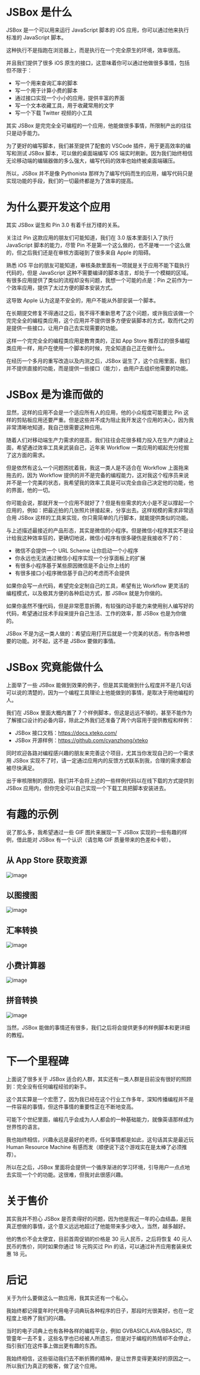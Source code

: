 # JSBox 是什么

JSBox 是一个可以用来运行 JavaScript 脚本的 iOS 应用，你可以通过他来执行标准的 JavaScript 脚本。

这种执行不是指跑在浏览器上，而是执行在一个完全原生的环境，效率很高。

并且我们提供了很多 iOS 原生的接口，这意味着你可以通过他做很多事情，包括但不限于：

- 写一个用来查询汇率的脚本
- 写一个用于计算小费的脚本
- 通过接口实现一个小小的应用，提供丰富的界面
- 写一个文本收藏工具，用于收藏常用的文字
- 写一个下载 Twitter 视频的小工具

其实 JSBox 是完完全全可编程的一个应用，他能做很多事情，所限制产出的往往只是动手能力。

为了更好的编写脚本，我们甚至提供了配套的 VSCode 插件，用于更高效率的编写和测试 JSBox 脚本，可以做的桌面端编写 iOS 端实时刷新。因为我们始终相信无论移动端的编辑器做的多么强大，编写代码的效率也始终被桌面端碾压。

所以，JSBox 并不是像 Pythonista 那样为了编写代码而生的应用，编写代码只是实现功能的手段，我们的一切最终都是为了效率的提高。

# 为什么要开发这个应用

其实 JSBox 诞生和 Pin 3.0 有着千丝万缕的关系。

关注过 Pin 这款应用的朋友们可能知道，我们在 3.0 版本里面引入了执行 JavaScript 脚本的能力，尽管 Pin 不是第一个这么做的，也不是唯一一个这么做的，但之后我们还是在审核方面碰到了很多来自 Apple 的阻碍。

熟悉 iOS 平台的朋友可能知道，审核条款里面有一项就是关于应用不能下载执行代码的，但是 JavaScript 这种不需要编译的脚本语言，却处于一个模糊的区域。有很多应用提供了类似的流程却没有问题，我想一个可能的点是：Pin 之前作为一个效率应用，提供了太过方便的脚本安装方式。

这导致 Apple 认为这是不安全的，用户不能从外部安装一个脚本。

在长期提交修复不得通过之后，我不得不重新思考了这个问题，或许我应该做一个完完全全的编程类应用，这个应用并不提供很多方便安装脚本的方式，取而代之的是提供一些接口，让用户自己去实现需要的功能。

这样一个完完全全的编程类应用是教育类的，正如 App Store 推荐过的很多编程类应用一样，用户在使用一个脚本的时候，完全知道自己正在做什么。

在经历一个多月的重写改造以及内测之后，JSBox 诞生了，这个应用里面，我们并不提供直接的功能，而是提供一些接口（能力），由用户去组织他需要的功能。

# JSBox 是为谁而做的

显然，这样的应用不会是一个适应所有人的应用，他的小众程度可能要比 Pin 这样的剪贴板应用还要严重。但是这些并不成为阻止我开发这个应用的决心，因为我非常清晰地知道，我自己很需要这种应用。

随着人们对移动端生产力需求的提高，我们往往会花很多精力投入在生产力建设上面，希望通过效率工具来武装自己，近年来 Workflow 一类应用的崛起充分挖掘了这方面的需求。

但是依然有这么一个问题困扰着我，我这一类人是不适合在 Workflow 上面拖来拖去的，因为 Workflow 提供的并不是完备的编程能力，这对我这个程序员来说并不是一个完美的状态，我希望我的效率工具是可以完全由自己决定他的功能，他的界面，他的一切。

你可能会说，那就开发一个应用不就好了？但是有些需求的大小是不足以撑起一个应用的，例如：把最近拍的几张照片拼接起来，分享出去。这样规模的需求非常适合用 JSBox 这样的工具来实现，你只需简单的几行脚本，就能提供类似的功能。

与上述描述最接近的产品形态，其实是微信的小程序。但是微信小程序其实不是设计给我这种效率狂的，更确切地说，微信小程序有很多硬伤是我接收不了的：

- 微信不会提供一个 URL Scheme 让你启动一个小程序
- 你永远也无法通过微信小程序实现一个分享面板上的扩展
- 有很多小程序基于某些原因微信是不会让你上线的
- 有很多接口小程序微信基于自己的考虑而不会提供

如果你会写一点代码，希望完全定制自己的工具，希望有比 Workflow 更灵活的编程模式，以及极其方便的各种启动方式，那 JSBox 就是为你做的。

如果你虽然不懂代码，但是非常愿意折腾，有较强的动手能力来使用别人编写好的代码，希望通过技术手段来提升自己生活、工作的效率，那 JSBox 也是为你做的。

JSBox 不是为这一类人做的：希望应用打开后就是一个完美的状态，有你各种想要的功能。对不起，这不是 JSBox 要做的事情。

# JSBox 究竟能做什么

上面举了一些 JSBox 能做到效果的例子，但是其实能做到什么程度并不是几句话可以说的清楚的，因为一个编程工具理论上他能做到的事情，是取决于用他编程的人。

我们在 JSBox 里面大概内置了 7 个样例脚本，但这是远远不够的，甚至不能作为了解接口设计的必备内容，除此之外我们还准备了两个内容用于提供教程和样例：

- JSBox 接口文档：https://docs.xteko.com/
- JSBox 开源样例：https://github.com/cyanzhong/xteko

同时欢迎各路对编程感兴趣的朋友来完善这个项目，尤其当你发现自己的一个需求用 JSBox 实现不了时，请一定通过应用内的反馈方式联系到我，合理的需求都会被尽快满足。

出于审核限制的原因，我们并不会将上述的一些样例代码以在线下载的方式提供到 JSBox 应用内，但你完全可以自己实现一个下载工具把脚本安装进去。

# 有趣的示例

说了那么多，我希望通过一些 GIF 图片来展现一下 JSBox 实现的一些有趣的样例，借此能对 JSBox 有一个认识（请忽略 GIF 质量带来的色差和卡顿）。

## 从 App Store 获取资源

![image](https://raw.githubusercontent.com/cyanzhong/app-tutorials/master/asset/app-icon.gif)

## 以图搜图

![image](https://raw.githubusercontent.com/cyanzhong/app-tutorials/master/asset/image-search.gif)

## 汇率转换

![image](https://raw.githubusercontent.com/cyanzhong/app-tutorials/master/asset/currency.gif)

## 小费计算器

![image](https://raw.githubusercontent.com/cyanzhong/app-tutorials/master/asset/tip-calc.gif)

## 拼音转换

![image](https://raw.githubusercontent.com/cyanzhong/app-tutorials/master/asset/pinyin.gif)

当然，JSBox 能做的事情还有很多，我们之后将会提供更多的样例脚本和更详细的教程。

# 下一个里程碑

上面说了很多关于 JSBox 适合的人群，其实还有一类人群是目前没有很好的照顾到：完全没有任何编程经验的新手。

这个其实算是一个宏愿了，因为我已经在这个行业工作多年，深知传播编程并不是一件容易的事情，但这件事情的重要性正在不断地变高。

可能下个世纪里面，编程几乎会成为人人都会的一种基础能力，就像英语那样成为世界性的语言。

我也始终相信，兴趣永远是最好的老师，任何事情都是如此，这句话其实是最近玩 Human Resource Machine 有感而发（顺便说下这个游戏实在是太棒了必须推荐）。

所以在之后，JSBox 里面将会提供一个循序渐进的学习环境，引导用户一点点地去实现一个个的功能。这很难，但我对此很感兴趣。

# 关于售价

其实我并不担心 JSBox 是否卖得好的问题，因为他是我近一年的心血结晶，是我真正想做的事情，这个意义远远地超过了他能带来多少收入，当然，越多越好。

他的售价不会太便宜，目前首周促销的价格是 30 元人民币，之后将恢复 40 元人民币的售价，同时如果你通过 18 元购买过 Pin 的话，可以通过补齐应用套装来优惠 18 元。

# 后记

关于为什么要做这么一款应用，我其实还有一个私心。

我始终都记得童年时代用电子词典玩各种程序的日子，那段时光很美好，也在一定程度上培养了我们的兴趣。

当时的电子词典上也有各种各样的编程平台，例如 GVBASIC/LAVA/BBASIC，尽管童年一去不复，这些名字也已经被人所遗忘，但是对于编程的热情却不会停止，指引我们在这件事上做出更有趣的东西。

我始终相信，这些驱动我们去不断折腾的精神，是让世界变得更美好的原因之一。所以我们为真正的极客，做了这个应用。
